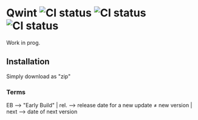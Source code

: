 # Qwint ![CI status](https://img.shields.io/badge/version-eb%20%3A%200.1-brightgreen.svg) ![CI status](https://img.shields.io/badge/next-unknown-red.svg) ![CI status](https://img.shields.io/badge/rel.-19.10-blue.svg)

Work in prog.

## Installation
Simply download as "zip"

### Terms
EB --> "Early Build" |
rel. --> release date for a new update ≠ new version |
next --> date of next version
